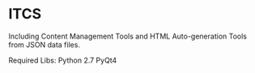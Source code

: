 ITCS
====

Including Content Management Tools and HTML Auto-generation Tools from JSON data files.

Required Libs:
  Python 2.7
  PyQt4
